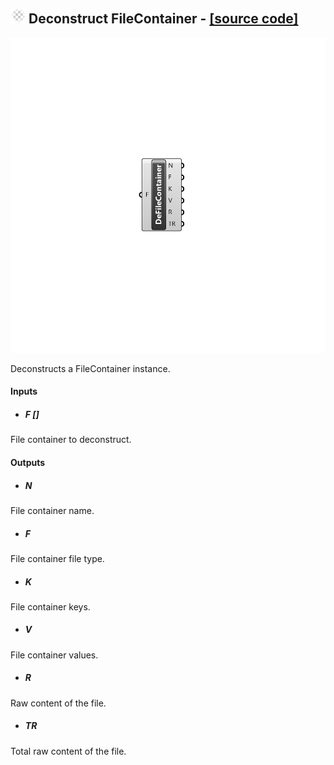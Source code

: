 ## ![](../../images/icons/Deconstruct_FileContainer.png) Deconstruct FileContainer - [[source code]](https://github.com/Eddy3D-Dev/Eddy3D/tree/dev/Deconstruct%20FileContainer.cs)

![](../../images/components/Deconstruct_FileContainer.png)

Deconstructs a FileContainer instance.

#### Inputs
* ##### F []
File container to deconstruct.

#### Outputs
* ##### N
File container name.
* ##### F
File container file type.
* ##### K
File container keys.
* ##### V
File container values.
* ##### R
Raw content of the file.
* ##### TR
Total raw content of the file.
